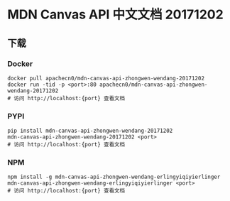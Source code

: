 # MDN Canvas API 中文文档 20171202

## 下载

### Docker

```
docker pull apachecn0/mdn-canvas-api-zhongwen-wendang-20171202
docker run -tid -p <port>:80 apachecn0/mdn-canvas-api-zhongwen-wendang-20171202
# 访问 http://localhost:{port} 查看文档
```

### PYPI

```
pip install mdn-canvas-api-zhongwen-wendang-20171202
mdn-canvas-api-zhongwen-wendang-20171202 <port>
# 访问 http://localhost:{port} 查看文档
```

### NPM

```
npm install -g mdn-canvas-api-zhongwen-wendang-erlingyiqiyierlinger
mdn-canvas-api-zhongwen-wendang-erlingyiqiyierlinger <port>
# 访问 http://localhost:{port} 查看文档
```